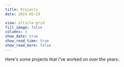 ```yaml
---
title: Projects
date: 2024-05-19

view: article-grid
fill_image: false
columns: 3
show_date: true
show_read_time: true
show_read_more: false
---
```


Here's some projects that I've worked on over the years.
